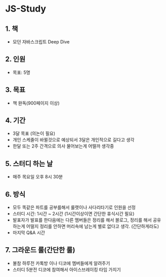 # JS-Study

## 1. 책
 - 모던 자바스크립트 Deep Dive

## 2. 인원
 - 목표: 5명

## 3. 목표
 - 책 완독(900페이지 이상)

## 4. 기간
   - 3달 목표 (의논이 필요)
   - 개인 스케줄이 바뀔것으로 예상되서 3달은 개인적으로 길다고 생각
   - 한달 또는 2주 간격으로 의사 물어보는게 어떨까 생각중


## 5. 스터디 하는 날
 - 매주 목요일 오후 8시 30분

## 6. 방식
  - 모두 똑같은 파트를 공부를해서 룰랫이나 사다리타기로 인원을 선정
  - 스터디 시간: 1시간 ~ 2시간 (1시간이상이면 간단한 휴식시간 필요)
  - 발표자가 발표를 한다음에는 다른 멤버들은 정리를 해서 블로그, 정리를 해서 공유하는게
    어떨지 정리를 안하면 머리속에 남는게 별로 없다고 생각. (간단하게라도)
  - 마지막 Q&A 시간
 


## 7. 그라운드 룰(간단한 룰)
 - 불참 하루전 카톡방 이나 디코에 멤버들에게 알려주기
 - 스터디 5분전 디코에 참여해서 아이스브레이킹 타임 가지기


